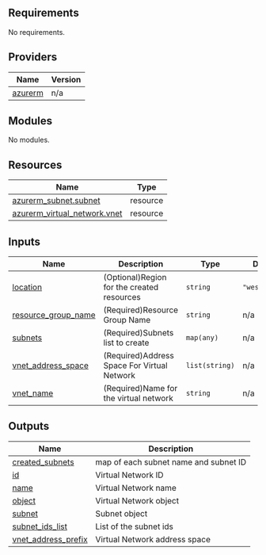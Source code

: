 <!-- BEGIN_TF_DOCS -->
## Requirements

No requirements.

## Providers

| Name | Version |
|------|---------|
| <a name="provider_azurerm"></a> [azurerm](#provider\_azurerm) | n/a |

## Modules

No modules.

## Resources

| Name | Type |
|------|------|
| [azurerm_subnet.subnet](https://registry.terraform.io/providers/hashicorp/azurerm/latest/docs/resources/subnet) | resource |
| [azurerm_virtual_network.vnet](https://registry.terraform.io/providers/hashicorp/azurerm/latest/docs/resources/virtual_network) | resource |

## Inputs

| Name | Description | Type | Default | Required |
|------|-------------|------|---------|:--------:|
| <a name="input_location"></a> [location](#input\_location) | (Optional)Region for the created resources | `string` | `"westeurope"` | no |
| <a name="input_resource_group_name"></a> [resource\_group\_name](#input\_resource\_group\_name) | (Required)Resource Group Name | `string` | n/a | yes |
| <a name="input_subnets"></a> [subnets](#input\_subnets) | (Required)Subnets list to create | `map(any)` | n/a | yes |
| <a name="input_vnet_address_space"></a> [vnet\_address\_space](#input\_vnet\_address\_space) | (Required)Address Space For Virtual Network | `list(string)` | n/a | yes |
| <a name="input_vnet_name"></a> [vnet\_name](#input\_vnet\_name) | (Required)Name for the virtual network | `string` | n/a | yes |

## Outputs

| Name | Description |
|------|-------------|
| <a name="output_created_subnets"></a> [created\_subnets](#output\_created\_subnets) | map of each subnet name and subnet ID |
| <a name="output_id"></a> [id](#output\_id) | Virtual Network ID |
| <a name="output_name"></a> [name](#output\_name) | Virtual Network name |
| <a name="output_object"></a> [object](#output\_object) | Virtual Network object |
| <a name="output_subnet"></a> [subnet](#output\_subnet) | Subnet object |
| <a name="output_subnet_ids_list"></a> [subnet\_ids\_list](#output\_subnet\_ids\_list) | List of the subnet ids |
| <a name="output_vnet_address_prefix"></a> [vnet\_address\_prefix](#output\_vnet\_address\_prefix) | Virtual Network address space |
<!-- END_TF_DOCS -->